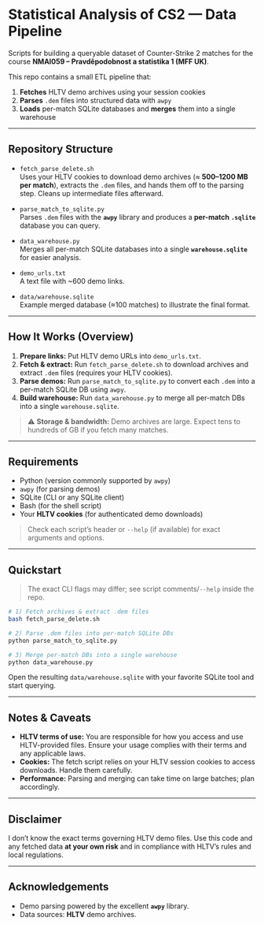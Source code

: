 # Statistical Analysis of CS2 — Data Pipeline

Scripts for building a queryable dataset of Counter-Strike 2 matches for the course **NMAI059 – Pravděpodobnost a statistika 1 (MFF UK)**.

This repo contains a small ETL pipeline that:

1) **Fetches** HLTV demo archives using your session cookies  
2) **Parses** `.dem` files into structured data with `awpy`  
3) **Loads** per-match SQLite databases and **merges** them into a single warehouse

---

## Repository Structure

- `fetch_parse_delete.sh`  
  Uses your HLTV cookies to download demo archives (≈ **500–1200 MB per match**), extracts the `.dem` files, and hands them off to the parsing step. Cleans up intermediate files afterward.

- `parse_match_to_sqlite.py`  
  Parses `.dem` files with the **`awpy`** library and produces a **per-match `.sqlite`** database you can query.

- `data_warehouse.py`  
  Merges all per-match SQLite databases into a single **`warehouse.sqlite`** for easier analysis.

- `demo_urls.txt`  
  A text file with ~600 demo links.

- `data/warehouse.sqlite`  
  Example merged database (≈100 matches) to illustrate the final format.

---

## How It Works (Overview)

1. **Prepare links:** Put HLTV demo URLs into `demo_urls.txt`.
2. **Fetch & extract:** Run `fetch_parse_delete.sh` to download archives and extract `.dem` files (requires your HLTV cookies).
3. **Parse demos:** Run `parse_match_to_sqlite.py` to convert each `.dem` into a per-match SQLite DB using `awpy`.
4. **Build warehouse:** Run `data_warehouse.py` to merge all per-match DBs into a single `warehouse.sqlite`.

> ⚠️ **Storage & bandwidth:** Demo archives are large. Expect tens to hundreds of GB if you fetch many matches.

---

## Requirements

- Python (version commonly supported by `awpy`)
- `awpy` (for parsing demos)
- SQLite (CLI or any SQLite client)
- Bash (for the shell script)
- Your **HLTV cookies** (for authenticated demo downloads)

> Check each script’s header or `--help` (if available) for exact arguments and options.

---

## Quickstart

> The exact CLI flags may differ; see script comments/`--help` inside the repo.

```bash
# 1) Fetch archives & extract .dem files
bash fetch_parse_delete.sh

# 2) Parse .dem files into per-match SQLite DBs
python parse_match_to_sqlite.py

# 3) Merge per-match DBs into a single warehouse
python data_warehouse.py
```

Open the resulting `data/warehouse.sqlite` with your favorite SQLite tool and start querying.

---

## Notes & Caveats

- **HLTV terms of use:** You are responsible for how you access and use HLTV-provided files. Ensure your usage complies with their terms and any applicable laws.  
- **Cookies:** The fetch script relies on your HLTV session cookies to access downloads. Handle them carefully.
- **Performance:** Parsing and merging can take time on large batches; plan accordingly.

---

## Disclaimer

I don’t know the exact terms governing HLTV demo files. Use this code and any fetched data **at your own risk** and in compliance with HLTV’s rules and local regulations.

---

## Acknowledgements

- Demo parsing powered by the excellent **`awpy`** library.
- Data sources: **HLTV** demo archives.
